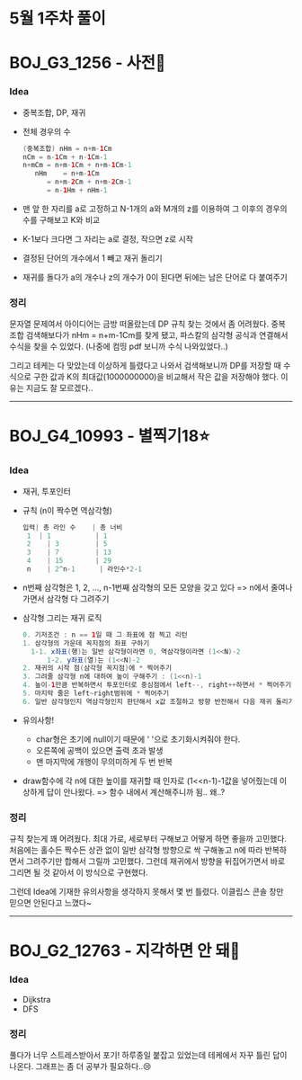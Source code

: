 # 5월 1주차 풀이

# BOJ_G3_1256 - 사전📔

### Idea

- 중복조합, DP, 재귀

- 전체 경우의 수

  ```java
  (중복조합) nHm = n+m-1Cm 
  nCm = n-1Cm + n-1Cm-1
  n+mCm = n+m-1Cm + n+m-1Cm-1
     nHm 	= n+m-1Cm
  		= n+m-2Cm + n+m-2Cm-1
  		= n-1Hm + nHm-1
  ```

- 맨 앞 한 자리를 a로 고정하고 N-1개의 a와 M개의 z를 이용하여 그 이후의 경우의 수를 구해보고 K와 비교

- K-1보다 크다면 그 자리는 a로 결정, 작으면 z로 시작

- 결정된 단어의 개수에서 1 빼고 재귀 돌리기

- 재귀를 돌다가 a의 개수나 z의 개수가 0이 된다면 뒤에는 남은 단어로 다 붙여주기

### 정리

문자열 문제여서 아이디어는 금방 떠올랐는데 DP 규칙 찾는 것에서 좀 어려웠다. 중복조합 검색해보다가 nHm = n+m-1Cm를 찾게 됐고, 파스칼의 삼각형 공식과 연결해서 수식을 찾을 수 있었다. (나중에 컴띵 pdf 보니까 수식 나와있었다..)

그리고 테케는 다 맞았는데 이상하게 틀렸다고 나와서 검색해보니까 DP를 저장할 때 수식으로 구한 값과 K의 최대값(1000000000)을 비교해서 작은 값을 저장해야 했다. 이유는 지금도 잘 모르겠다..

------

# BOJ_G4_10993 - 별찍기18⭐

### Idea

- 재귀, 투포인터

- 규칙 (n이 짝수면 역삼각형)

  ```java
  입력| 총 라인 수	| 총 너비
   1  | 1			| 1
   2	| 3			| 5
   3	| 7			| 13
   4	| 15		| 29
   n	| 2^n-1		 | 라인수*2-1
  ```

- n번째 삼각형은 1, 2, ..., n-1번째 삼각형의 모든 모양을 갖고 있다 => n에서 줄여나가면서 삼각형 다 그려주기

- 삼각형 그리는 재귀 로직

  ```java
  0. 기저조건 : n == 1일 때 그 좌표에 점 찍고 리턴
  1. 삼각형의 가운데 꼭지점의 좌표 구하기
  	1-1. x좌표(행)는 일반 삼각형이라면 0, 역삼각형이라면 (1<<N)-2
    	1-2. y좌표(열)는 (1<<N)-2
  2. 재귀의 시작 점(삼각형 꼭지점)에 * 찍어주기
  3. 그려줄 삼각형 n에 대하여 높이 구해주기 : (1<<n)-1
  4. 높이-1만큼 반복하면서 투포인터로 중심점에서 left--, right++하면서 * 찍어주기
  5. 마지막 줄은 left~right범위에 * 찍어주기
  6. 일반 삼각형인지 역삼각형인지 판단해서 x값 조절하고 방향 반전해서 다음 재귀 돌리기
  ```

- 유의사항!

  - char형은 초기에 null이기 때문에 ' '으로 초기화시켜줘야 한다.
  - 오른쪽에 공백이 있으면 출력 초과 발생
  - 맨 마지막에 개행이 무의미하게 두 번 반복

- draw함수에 각 n에 대한 높이를 재귀할 때 인자로 (1<<n-1)-1값을 넣어줬는데 이상하게 답이 안나왔다. => 함수 내에서 계산해주니까 됨.. 왜..?

### 정리

규칙 찾는게 꽤 어려웠다. 최대 가로, 세로부터 구해보고 어떻게 하면 좋을까 고민했다. 처음에는 홀수든 짝수든 상관 없이 일반 삼각형 방향으로 싹 구해놓고 n에 따라 반복하면서 그려주기만 합해서 그릴까 고민했다. 그런데 재귀에서 방향을 뒤집어가면서 바로 그리면 될 것 같아서 이 방식으로 구현했다.

그런데 Idea에 기재한 유의사항을 생각하지 못해서 몇 번 틀렸다. 이클립스 콘솔 창만 믿으면 안된다고 느꼈다~

------

# BOJ_G2_12763 - 지각하면 안 돼🛌

### Idea

- Dijkstra
- DFS

### 정리

풀다가 너무 스트레스받아서 포기! 하루종일 붙잡고 있었는데 테케에서 자꾸 틀린 답이 나온다. 그래프는 좀 더 공부가 필요하다..😢